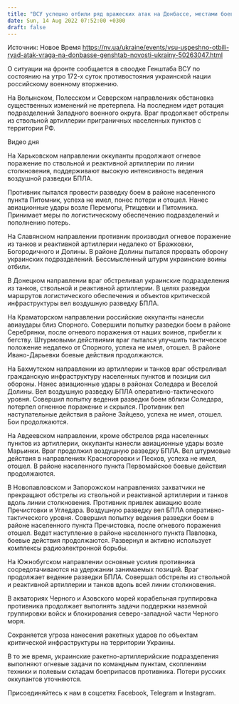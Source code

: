 ```yaml
---
title: "ВСУ успешно отбили ряд вражеских атак на Донбассе, местами боевые действия продолжаются — Генштаб"
date: Sun, 14 Aug 2022 07:52:00 +0300
draft: false
---
```

Источник: Новое Время https://nv.ua/ukraine/events/vsu-uspeshno-otbili-ryad-atak-vraga-na-donbasse-genshtab-novosti-ukrainy-50263047.html


О ситуации на фронте сообщается в своодке Генштаба ВСУ по состоянию на утро 172-х суток противостояния украинской нации российскому военному вторжению.

На Волынском, Полесском и Северском направлениях обстановка существенных изменений не претерпела. На последнем идет ротация подразделений Западного военного округа. Враг продолжает обстрелы из ствольной артиллерии приграничных населенных пунктов с территории РФ.

 Видео дня  

На Харьковском направлении оккупанты продолжают огневое поражение по ствольной и реактивной артиллерии по линии столкновения, поддерживают высокую интенсивность ведения воздушной разведки БПЛА.

Противник пытался провести разведку боем в районе населенного пункта Питомник, успеха не имел, понес потери и отошел. Нанес авиационные удары возле Перемогы, Ртищевки и Питомника. Принимает меры по логистическому обеспечению подразделений и пополнению потерь.

На Славянском направлении противник производил огневое поражение из танков и реактивной артиллерии недалеко от Бражковки, Богородичного и Долины. В районе Долины пытался прорвать оборону украинских подразделений. Бессмысленный штурм украинские воины отбили.

В Донецком направлении враг обстреливал украинские подразделения из танков, ствольной и реактивной артиллерии. В целях разведки маршрутов логистического обеспечения и объектов критической инфраструктуры вел воздушную разведку БПЛА.

На Краматорском направлении российские оккупанты нанесли авиаудары близ Спорного. Совершили попытку разведки боем в районе Серебрянки, после огневого поражения от наших воинов, прибегли к бегству. Штурмовыми действиями враг пытался улучшить тактическое положение недалеко от Спорного, успеха не имел, отошел. В районе Ивано-Дарьевки боевые действия продолжаются.

На Бахмутском направлении из артиллерии и танков враг обстреливал гражданскую инфраструктуру населенных пунктов и позиции сил обороны. Нанес авиационные удары в районах Соледара и Веселой Долины. Вел воздушную разведку БПЛА оперативно-тактического уровня. Совершил попытку ведения разведки боем вблизи Соледара, потерпел огненное поражение и скрылся. Противник вел наступательные действия в районе Зайцево, успеха не имел, отошел. Бои продолжаются.

На Авдеевском направлении, кроме обстрелов ряда населенных пунктов из артиллерии, оккупанты нанесли авиационные удары возле Марьинки. Враг продолжил воздушную разведку БПЛА. Вел штурмовые действия в направлениях Красногоровки и Песков, успеха не имел, отошел. В районе населенного пункта Первомайское боевые действия продолжаются.

В Новопавловском и Запорожском направлениях захватчики не прекращают обстрелы из ствольной и реактивной артиллерии и танков вдоль линии столкновения. Противник привлек авиацию возле Пречистовки и Угледара. Воздушную разведку вел БПЛА оперативно-тактического уровня. Совершил попытку ведения разведки боем в районе населенного пункта Пречистовка, после огневого поражения отошел. Ведет наступление в районе населенного пункта Павловка, боевые действия продолжаются. Развернул и активно использует комплексы радиоэлектронной борьбы.

На Южнобугском направлении основные усилия противника сосредотачиваются на удержании занимаемых позиций. Враг продолжает ведение разведки БПЛА. Совершал обстрелы из ствольной и реактивной артиллерии и танков вдоль всей линии столкновения.

В акваториях Черного и Азовского морей корабельная группировка противника продолжает выполнять задачи поддержки наземной группировки войск и блокирования северо-западной части Черного моря.

Сохраняется угроза нанесения ракетных ударов по объектам критической инфраструктуры на территории Украины.

В то же время, украинские ракетно-артиллерийские подразделения выполняют огневые задачи по командным пунктам, скоплениям техники и полевым складам боеприпасов противника. Потери русских оккупантов уточняются.

Присоединяйтесь к нам в соцсетях Facebook, Telegram и Instagram.
